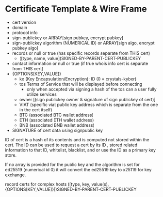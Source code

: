 # Certificate Template & Wire Frame

- cert version
- domain
- protocol info
- sign-publickey or ARRAY[sign pubkey, encrypt pubkey]
- sign-publickey algorithm (NUMERICAL ID) or ARRAY[sign algo, encrypt pubkey algo]
- records or null or true (has specific records separate from THIS cert)
  - ([type, name, value])SIGNED-BY-PARENT-CERT-PUBLICKEY
- contact information or null or true (if true whois info cert is separate from THIS cert)
- {OPTIONS[KEY,VALUE]}
  - ke (Key Encapsulation/Encryption): ID (0 = crystals-kyber)
  - tos Terms of Service that will be displayed before connecting
    - only when accepted via signing a hash of the tos can a user fully utilize services
  - owner [(sign publickey owner & signature of sign publickey of cert)]
  - VIAT (specific viat public key address which is separate from the one in the cert itself)
  - BTC (associated BTC wallet address)
  - ETH (associated ETH wallet address)
  - BNB (associated BNB wallet address)
- SIGNATURE of cert data using signpublic key

ID of cert is a hash of its contents and is computed not stored within the cert. The ID can be used to request a cert by its ID , stored related information to that ID, whitelist, blacklist, and or use the ID as a primary key store.

If no array is provided for the public key and the algorithm is set for ed25519 (numerical id 0) it will convert the ed25519 key to x25119 for key exchange.

record certs for complex hosts
([type, key, value(s), {OPTIONS[KEY,VALUE]}])SIGNED-BY-PARENT-CERT-PUBLICKEY
